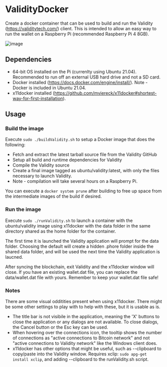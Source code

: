 # ValidityDocker
Create a docker container that can be used to build and run the Validity (https://validitytech.com/) client.  This is intended to allow an easy way to run the wallet on a Raspberry Pi (recommended Raspberry Pi 4 8GB).

![image](https://user-images.githubusercontent.com/6404377/117683255-e244f680-b181-11eb-97a8-bbd66c0acc58.png)


## Dependencies
* 64-bit OS installed on the Pi (currenlty using Ubuntu 21.04).  Recommended to run off an external USB hard drive and not a SD card.
* Docker installed (https://docs.docker.com/engine/install/).  Note - Docker is included in Ubuntu 21.04.
* x11docker installed (https://github.com/mviereck/x11docker#shortest-way-for-first-installation).

## Usage

### Build the image

Execute `sudo ./buildValidity.sh` to setup a Docker image that does the following:
* Fetch and extract the latest tarball source file from the Validity GitHub
* Setup all build and runtime dependencies for Validity
* Compile the Validity source
* Create a final image tagged as ubuntu/validity:latest, with only the files necessary to launch Validity.
* Note - compilation will take several hours on a Raspberry Pi.

You can execute a `docker system prune` after building to free up space from the intermediate images of the build if desired.

### Run the image

Execute `sudo ./runValidity.sh` to launch a container with the ubuntu/validity image using x11docker with the data folder in the same directory shared as the home folder for the container.  

The first time it is launched the Validity application will prompt for the data folder.  Choosing the default will create a hidden .phore folder inside the shared data folder, and will be used the next time the Validity application is laucned.  

After syncing the blockchain, exit Validity and the x11docker window will close.  If you have an existing wallet.dat file, you can replace the data/wallet.dat file with yours.  Remember to keep your wallet.dat file safe!

### Notes

There are some visual odditities present when using x11docker.  There might be some other settings to play with to help with these, but it is usable as is.

* The title bar is not visibile in the application, meaning the 'X' buttons to close the application or any dialogs are not available.  To close dialogs, the Cancel button or the Esc key can be used.
* When hovering over the connections icon, the tooltip shows the number of connections as "active connections to Bitcoin network" and not "active connections to Validity network" like the Windows client does.
* x11docker has other options that might be useful, such as --clipboard to copy/paste into the Validity window.  Requires xclip: `sudo apg-get install xclip`, and adding --clipboard to the runValidity.sh script.
